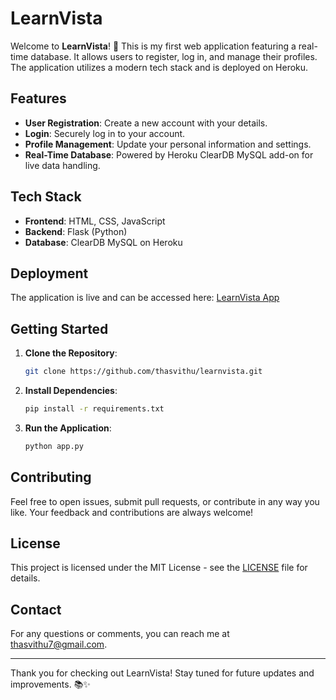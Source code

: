 # LearnVista

Welcome to **LearnVista**! 🚀 This is my first web application featuring a real-time database. It allows users to register, log in, and manage their profiles. The application utilizes a modern tech stack and is deployed on Heroku.

## Features

- **User Registration**: Create a new account with your details.
- **Login**: Securely log in to your account.
- **Profile Management**: Update your personal information and settings.
- **Real-Time Database**: Powered by Heroku ClearDB MySQL add-on for live data handling.

## Tech Stack

- **Frontend**: HTML, CSS, JavaScript
- **Backend**: Flask (Python)
- **Database**: ClearDB MySQL on Heroku

## Deployment

The application is live and can be accessed here: [LearnVista App](https://learnvista-be55225625ce.herokuapp.com/)

## Getting Started

1. **Clone the Repository**:
    ```bash
    git clone https://github.com/thasvithu/learnvista.git
    ```
2. **Install Dependencies**:
    ```bash
    pip install -r requirements.txt
    ```
3. **Run the Application**:
    ```bash
    python app.py
    ```

## Contributing

Feel free to open issues, submit pull requests, or contribute in any way you like. Your feedback and contributions are always welcome!

## License

This project is licensed under the MIT License - see the [LICENSE](LICENSE) file for details.

## Contact

For any questions or comments, you can reach me at [thasvithu7@gmail.com](mailto:thasvithu7@gmail.com).

---

Thank you for checking out LearnVista! Stay tuned for future updates and improvements. 📚✨
